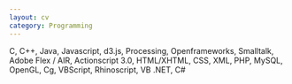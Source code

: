 ```yaml
---
layout: cv
category: Programming
---
```


C, C++, Java, Javascript, d3.js, Processing, Openframeworks, Smalltalk, Adobe Flex / AIR, Actionscript 3.0, HTML/XHTML, CSS, XML, PHP, MySQL, OpenGL, Cg, VBScript, Rhinoscript, VB .NET, C#





